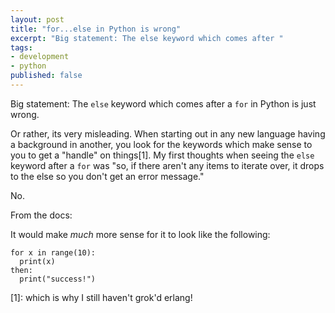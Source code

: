 ```yaml
---
layout: post
title: "for...else in Python is wrong"
excerpt: "Big statement: The else keyword which comes after "
tags: 
- development
- python
published: false
---
```


Big statement: The <code>else</code> keyword which comes after a <code>for</code> in Python is just wrong. 

Or rather, its very misleading. When starting out in any new language having a background in another, you look for the keywords which make sense to you to get a "handle" on things[1]. My first thoughts when seeing the <code>else</code> keyword after a <code>for</code> was "so, if there aren't any items to iterate over, it drops to the else so you don't get an error message."

No.

From the docs:

It would make _much_ more sense for it to look like the following:

    for x in range(10):
      print(x)
    then:
      print("success!")

[1]: which is why I still haven't grok'd erlang!
